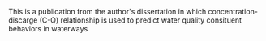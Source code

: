 This is a publication  from the author's dissertation in which concentration-discarge (C-Q) relationship is used to predict water quality consituent behaviors in waterways
